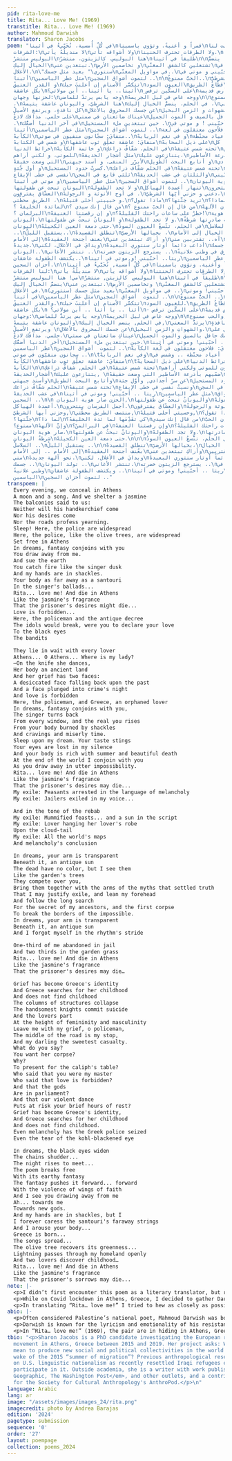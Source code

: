 ```yaml
---
pid: rita-love-me
title: Rita... Love Me! (1969)
transtitle: Rita... Love Me! (1969)
author: Mahmoud Darwish
translator: Sharon Jacobs
poem: "في كُلّ أُمسية، نُخَبِّيءُ في أثينا\nقمراً و أغنيةً. وتؤوي ياسمينا\nقالت لنا
  الشرفات:\nلا منديلُهُ يأتي\nولا أشواقه تأتي\nولا الطرقات تحترف الحنينا.\nنامي! هنا
  البوليس منتشرٌ\nهنا البوليس، كالزيتون، منتشرٌ\nطليقاً في أثينا\n\nفي الحلم، ينضمُّ
  الخيالُ إليكِ\nتبتعدين عني.\nو تخاصمين الأرض\nتشتعلين كالشفق المغنّي\nويدايَ في
  الأغلال.\n\"سنتوري\" بعيد مثل جسمك\nفي مواويل المغنّي..\nريتا.. أحبّيني و موتي في
  أثينا\nمثل عطر الياسمين\nلتموت أشواق السجين ..\n\nالحبُّ ممنوعٌ..\nهنا الشرطيُّ
  و القدر العتيقْ\nتتكسَّر الأصنام إن أعلنتَ حبك\nالعيون السود\nقطّاعُ الطريق\nيتربصون
  بكل عاشقة\nأثينا.. يا أثينا.. أين مولاتي؟\n_على السكّين ترقص\nجسمها أرض قديمة\nو
  لحزنها وجهان:\nوجه يابس يرتدّ للماضي\nووجه غاص في ليل الجريمهْ\n\nو الحبُّ ممنوع
  ،\nهنا الشرطيّ، واليونان عاشقة يتيمهْ\nفي الحلم، ينضمُّ الخيال إليك ،\nيرتدُّ المغني\nعن
  كل نافذةٍ، ويرتفع الأصيلْ\nعن جسمك المحروق بالأغلالِ\nو الشهوات و الزمن البخيل.\nنامي
  على حلمي. مذاقك لاذعُ\nعيناك ضائعتان في صمتي\nو جسمكِ حافل بالصيف و الموت الجميل
  .\nفي آخر الدنيا أضمُّك\nحين تبتعدين ملء المستحيل .\nريتا.. أحبّيني ! و موتي في
  أثينا\nمثل عطر الياسمين\nلتموت أشواق السجين ..\nمنفايَ: فلاّحون معتقلون في لُغة
  الكآبهْ\nمنفايَ: سجّانون منفيون في صوتي..\nو في نغم الربابهْ\nمنفاي: أعياد محنّطة..
  و شمس في الكتابهْ\nمنفايَ: عاشقة تعلِّق ثوب عاشقها\nعلى ذيل السحابهْ\nمنفايَ: كل
  خرائط الدنيا\nو خاتمة الكآبهْ\nفي الحلم، شفّافٌ ذراعكِ\nتحته شمس عتيقهْ\nلا لون
  للموتى، و لكني أراهم\nمثل أشجار الحديقهْ\nيتنازعون عليك،\nضميهم بأذرعة الأساطير
  التي وضعت حقيقهْ\nلأبرّر المنفى، و أسند جبهتي\nو أتابع البحث الطويل\nعن سرّ أجدادي،
  و أول جُثةٍ\nكسرتْ حدود المستحيل.\nفي الحلم شفّاف ذراعك\nتحته شمس عتيقهْ\nو نسيتُ
  نفسي في خطى الإيقاع\nثلثي قابع في السجن\nوالثلثان في عشب الحديقهْ\nريتا.. أحبّيني!
  و موتي في أثينا\nمثل عطر الياسمين\nلتموت أشواق السجين ..\nالحزن صار هوية اليونان،\nو
  اليونان تبحث عن طفولتها\nو لا تجد الطفولهْ\nتنهار أعمدة الهياكل\nأجمل الفرسان ينتحرون.\nو
  العشّاق يفترقون\nفي أوج الأنوثة و الرجولهْ .\nدعني و حزني أيّها الشرطيّ،\nمنتصف
  الطريق محطّتي ،\nو حبيبتي أحلى قتيلهْ.\nماذا تقول؟\nتريد جثَّتها؟\nلماذا؟\nكي تقَدِّمَها
  لمائدة الخليفهْ ؟\nمن قال إنك سيدي ؟\nمن قال إن الحبّ ممنوع ؟\nو إن الآلههْ\nفي
  البرلمان ؟\nو إن رقصتنا العنيفهْ\nخطرٌ على ساعات راحتك القليلهْ؟!\nالحزن صار هوية
  اليونان،\nو اليونانُ تبحثُ عن طفولتها\nو لا تجد الطفولة.\nحتى الكآبة صادرتها شرطةُ
  اليونان\nحتى دمعة العين الكحيلهْ.\nفي الحلم، تتّسعُ العيون السودُ\nترتجف السلاسلُ
  ..\nيستقبل الليلُ..\nتنطلق القصيدهْ\nبخيالها الأرضيّ ،\nيدفعها الخيال إلى الأمام..
  إلى الأمام\nبعنف أجنحة العقيدهْ\nو أراك تبتعدين عني\nآه.. تقتربين مني\nنحو آلهة
  جديدهْ.\nويدايَ في الأغلال، لكني\nأداعب دائماً أوتار سنتوري البعيدهْ\nو أثير جسمك..\nتولد
  اليونان..\nتنتشر الأغاني ..\nيسترجع الزيتون خضرته ..\nيمر البرق في وطني علانيةً\nو
  يكتشف الطفولة عاشقان..\nريتا.. أحبّيني !و موتي في أثينا\nمثل عطر الياسمين\nلتموت
  أحزان السجين.\n\nفي كُلِّ أُمسية, نُخَبَّيءُ في أثينا\nقمراً وأغنية. ونؤوي ياسمينا\nقالت
  لنا الشرفات:\nلا منديلُةُ يأتي\nولا أشواقه يأتي\nولا الطرقات تحترف الحنتنا.\nنا
  مي! هنا البوليس منتشرٌ\nهنا البوليس, كالزيتن, منتشرٌ\nطليقاً في أثينا\n\nقي الحلم,
  ينضمُّ الخيالُ إليكِ\nتبتعدين عني.\nوتخاصمين الأرض \nتشتعلين كالشفق المغنّي\nويداي
  في الأغلال.\n(سنتوري) بعيد مثل جسمك\nفي مواويل المغنّي ..\nريتا .. أحبّيني! وموتي
  في أثينا\nمثل عطر الياسمين\nلتموت  أشواق السجين ..\n\nالحبُّ ممنوعٌ ..\nهنا الشرطيُّ,
  والقدر العتيقْ.\nتتكسَّر الأصنام إن أعلنتَ حبك\nللعيون السود.\nقطّاعُ الطريق\nيتربصون
  بكل عاشقة\n أثنا .. يا أثنا .. أين مولاتي؟\n- على السكّين ترقص\nجسمها أرض قديمهْ\nوالزنها
  وجهان:\nوجه يابس يرتدُّ للماضي\nووجه غاص في ليل الجريمهْ\n\nوالحب ممنوع,\nهنا الشرطيُّ,
  واليونان عاشقة يتيمهْ\nفي الحلم, ينضم الخيال إليك,\nيرتدُّ المغني\nعن كل نافذةٍ.
  ويرتفع الأصيلْ \nعن جسمك المحروق بالأغلالِ\nوالشهواتِ والزمنِ البخيل.\nبامي على
  حلمي. مذاقُك لاذعٌ.\nعيناكِ ضائعتان في صمتي\nوجسمك حافل بالصيق والموت الجميل.\nفي
  آخر الدنيا أضمُّكِ\nحين تبتعدين ملء المستحيل.\nريتا .. أحبّيني! وموتي في أثينا\nمثل
  عطر الياسمين\nلتموت  أشواق السجين ..\nمنفايَ: فلاحون معتقلون في لُغة الكآبهْ.\nمنفايَ:
  سجانون منفيّون في صوتي ..\n\tوفي نغم الربابهْ\nمنفايَ: أعياد محنَّطة .. وشمس في
  الكآبهْ\nمنفايَ: عاشقة تعلِّق ثوب عاشقها\n\tعلى ذيل السحايهْ\nمنفايَ: كل خرائط الدنيا\nوخاتمة
  الكآبهْ\n\nفي الحلم, شفافٌ ذراعكِ\nتحتة شمس عتيقهْ\nلا لون للموتى ولكني أراهم\nمثل
  أشجارالحديقهْ\nيتنازعون عليك, \nضمّيهم بأذرعة الأساطير التي وضعت حقيقهْ\nلأبرِّرالمنفى,
  وأسند جبهتي\nوأتابع البحث الطويل\nعن سرِّ أجدادي, وأوَّل جثة\nكسرتْ حدود المستحيل.\nفي
  الحلم شفّافٌ ذراعك\nتحتة شمس عتيقهْ\nونسيتُ نفسي في خطى الإيقاع\nثلثي قابع في السجن\nوالثلثان
  في عشب الحديقهْ\nريتا .. أحبّيني! وموتي في أثينا\nمثل عطر الياسمين\nلتموت  أشواق
  السجين ..\n\n الحزن صار هوية اليوبان,\nواليوبانُ تبحثُ عن طفولتها\nولا تجد الطفولهْ\nتنهار
  أعمدة الهياكل.\nأجمل الفرسان ينتحرون.\nوالعشّاق يفترقون\nفي أوج الأنوثة والرجولةْ.\nدعني
  وحزني أيها الشرطيّ,\nمنتصف الطريق محطَّتي,\nوحسيتي أحلى قتيلهْ,\nماذا تقول؟\nتريد
  جثَّتها؟\nلما ذا؟\nكي تقَدِّمَها لما ئدة الخليفهْ؟\nمن قال إنك سيدي\nمن قال إن الحبَّ
  ممنوع؟\nوإنَّ الآلههْ\nفي البرالمنْ؟\nوإن رقصتنا العنفهْ\nخطرٌ على ساعات راحتك القليلهْ؟!\nالحزن
  صار هوية اليونان،\nواليونانُ تبحثُ عن طفولتها\nولا تجد الطفولهْ.\nحتى الكآبة صادرتها
  شرطةُ اليونان\nحتى دمعة العين الكحيلهْ.\n\n\nفي الحلم، تتَّسعُ العيون السودُ\nترتجف
  السلاسلُ ..\nيستقيل الليلُ ..\n\nتنطلق القصيدهْ\nبخيالها الأرضيّ،\nيدفعها الخيال
  إلى الأمام .. إلى الأمام\nبعُنف أجنحة العقيدهْ\nوأراكِ تبتعدين عني\nآه .. تقتربين
  مني\nنحو آلهة جديدهْ.\nويدايَ في الأغلال، لكني\nأُداعب دائماً أوتار سنتوري البعيدهْ\nوأُثير
  جسمك ..\nتولد اليونان ..\nتنتشر الأغاني.\nيسترجع الزيتون خضرته ..\nتمر البرق في
  وطبي علانيةً\nويكتشف الطفولة عاشقانِ ..\nريتا .. أحبّيني! وموتي في أثينا\nمثل عطر
  الياسمين\nلتموت أحزان السجين .."
transpoem: |
  Every evening, we conceal in Athens
  A moon and a song. And we shelter a jasmine
  The balconies said to us:
  Neither will his handkerchief come
  Nor his desires come
  Nor the roads profess yearning.
  Sleep! Here, the police are widespread
  Here, the police, like the olive trees, are widespread
  Set free in Athens
  In dreams, fantasy conjoins with you
  You draw away from me.
  And sue the earth
  You catch fire like the singer dusk
  And my hands are in shackles.
  Your body as far away as a santouri
  In the singer's ballads...
  Rita... love me! And die in Athens
  Like the jasmine's fragrance
  That the prisoner's desires might die...
  Love is forbidden...
  Here, the policeman and the antique decree
  The idols would break, were you to declare your love
  To the black eyes
  The bandits

  They lie in wait with every lover
  Athens... O Athens... Where is my lady?
  —On the knife she dances,
  Her body an ancient land
  And her grief has two faces:
  A desiccated face falling back upon the past
  And a face plunged into crime's night
  And love is forbidden
  Here, the policeman, and Greece, an orphaned lover
  In dreams, fantasy conjoins with you,
  The singer turns back
  From every window, and the real you rises
  From your body burned by shackles
  And cravings and miserly time.
  Sleep upon my dream. Your taste stings
  Your eyes are lost in my silence
  And your body is rich with summer and beautiful death
  At the end of the world I conjoin with you
  As you draw away in utter impossibility.
  Rita... love me! And die in Athens
  Like the jasmine's fragrance
  That the prisoner's desires may die...
  My exile: Peasants arrested in the language of melancholy
  My exile: Jailers exiled in my voice...

  And in the tone of the rebab
  My exile: Mummified feasts... and a sun in the script
  My exile: Lover hanging her lover's robe
  Upon the cloud-tail
  My exile: All the world's maps
  And melancholy's conclusion

  In dreams, your arm is transparent
  Beneath it, an antique sun
  The dead have no color, but I see them
  Like the garden's trees
  They compete over you,
  Bring them together with the arms of the myths that settled truth
  That I may justify exile, and lean my forehead
  And follow the long search
  For the secret of my ancestors, and the first corpse
  To break the borders of the impossible.
  In dreams, your arm is transparent
  Beneath it, an antique sun
  And I forgot myself in the rhythm's stride

  One-third of me abandoned in jail
  And two thirds in the garden grass
  Rita... love me! And die in Athens
  Like the jasmine's fragrance
  That the prisoner's desires may die…

  Grief has become Greece's identity
  And Greece searches for her childhood
  And does not find childhood
  The columns of structures collapse
  The handsomest knights commit suicide
  And the lovers part
  At the height of femininity and masculinity
  Leave me with my grief, o policeman,
  The middle of the road is my stop,
  And my darling the sweetest casualty.
  What do you say?
  You want her corpse?
  Why?
  To present for the caliph's table?
  Who said that you were my master
  Who said that love is forbidden?
  And that the gods
  Are in parliament?
  And that our violent dance
  Puts at risk your brief hours of rest?
  Grief has become Greece's identity,
  And Greece searches for her childhood
  And does not find childhood.
  Even melancholy has the Greek police seized
  Even the tear of the kohl-blackened eye

  In dreams, the black eyes widen
  The chains shudder...
  The night rises to meet...
  The poem breaks free
  With its earthy fantasy
  The fantasy pushes it forward... forward
  With the violence of wings of faith
  And I see you drawing away from me
  Ah... towards me
  Towards new gods.
  And my hands are in shackles, but I
  I forever caress the santouri's faraway strings
  And I arouse your body...
  Greece is born...
  The songs spread...
  The olive tree recovers its greenness...
  Lightning passes through my homeland openly
  And two lovers discover childhood…
  Rita... love me! And die in Athens
  Like the jasmine's fragrance
  That the prisoner's sorrows may die...
note: |-
  <p>I didn’t first encounter this poem as a literary translator, but rather through the Darwish-Rita love story. As a student of Arabic in Jordan, Lebanon, and Palestine, I’ve often found myself in conversations about my own Jewishness, my changed relationship with Zionism and how learning Arabic helped me both to better understand my own religion and to connect with the most direct victims of the Zionist political project. In these conversations, people have often brought up Rita, how Palestine’s most revered poet loved a Jew, and I started seeing myself (for better or worse) in her character.</p>
  <p>While on Covid lockdown in Athens, Greece, I decided to gather Darwish’s Rita poems as a personal project. The hardest one to come by was “Rita… love me!” The only English translation was published in a rare 1973 book. Reading the poem in Arabic, I was caught up in its hardened, oppressed, and oppressive setting; Darwish’s words reached me in a 21st-century Greece in which the pandemic had provided cover for police surveillance and brutality that particularly targeted Middle Eastern migrant bodies. The poem also resonated with my dissertation research, imagining solidarity—in this case, between Greece and Palestine—across experiences of disempowerment.</p>
  <p>In translating “Rita… love me!” I tried to hew as closely as possible to the original Arabic. I chose to use a high, formal register of language in the translation. Darwish’s style is lyrical and direct. For the most part, I held to literal translations of the vocabulary and simple, direct syntax. Darwish’s imagery throughout the poem is vaguely Mediterranean, but since terms like kohl and caliph are widespread, I left these in the translation. Only the two stringed musical instruments—the <em>rebab</em> and the <em>santouri</em>—I put in italics to emphasize their specificity, since they are not so well known.</p>
abio: |-
  <p>Often considered Palestine’s national poet, Mahmoud Darwish was born in 1941 in the village of al-Birwa, which was captured by the Israeli military in 1948 and depopulated. As displaced Palestinians inside Israel’s 1948 borders, Darwish’s family was classified as “present absentees” and prevented from returning to al-Birwa, their land expropriated by the state. For his poems and acts of resistance, Darwish was frequently imprisoned and placed under house arrest. He spent much of his adult life in exile, and he served on the executive committee of the Palestinian Liberation Organization from 1987 to 1993 before returning to Palestine in 1996. Darwish died in 2008 in Houston.</p>
  <p>Darwish is known for the lyricism and emotionality of his resistance poems. One of his most celebrated poems, “Rita and the Rifle”—put to music by Lebanese composer Marcel Khalife in 1976—laments the poet’s real-life impossible romance with an Israeli Jewish dancer, whom Darwish met in the Communist Party. Darwish and “Rita” were together for two years; she later joined the IDF. Rita appears in five poems and two prose passages, oscillating between Darwish’s lover, object, and oppressor.</p>
  <p>In “Rita… love me!” (1969), the pair are in hiding in Athens, Greece, facing the impossibility of their relationship and dreaming of freedom. Yet, the Athens of the poem bears little resemblance to the classical city of ancient lore. Instead, Darwish’s Greece is a place of captivity, surveillance, and fragmentation. At the time this poem was written, Greece was ruled by a military junta; in an early draft, Darwish titled it, “A poem not written by Mikis Theodorakis,” referencing that famous composer, communist, and resistance figure of 20th-century Greece. In its themes as well as its imagery, then, the Greek setting of “Rita… love me!” recalls Palestine, drawing parallels across the Mediterranean to connect left-wing struggles against oppressive state structures.</p>
tbio: "<p>Sharon Jacobs is a PhD candidate investigating the European refugee solidarity
  movement in Athens, Greece between 2015 and 2019. Her project asks: What does it
  mean to produce new social and political collectivities in the world made in the
  wake of the 2015 “summer of migration”? Previous anthropological research has focused
  on U.S. linguistic nationalism as recently resettled Iraqi refugees experience and
  participate in it. Outside academia, she is a writer with work published in <em>National
  Geographic, The Washington Post</em>, and other outlets, and a contributing editor
  for the Society for Cultural Anthropology's AnthroPod.</p>\n"
language: Arabic
lang: ar
image: "/assets/images/images_24/rita.png"
imagecredit: photo by Andrea Barajas
edition: '2024'
pagetype: submission
sequence: '0'
order: '27'
layout: poempage
collection: poems_2024
---
```

